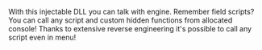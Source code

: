 With this injectable DLL you can talk with engine. Remember field scripts? You can call any script and custom hidden functions from allocated console! Thanks to extensive reverse engineering it's possible to call any script even in menu! 

